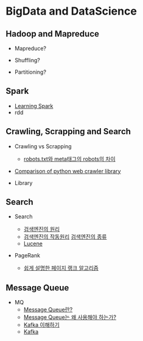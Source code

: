 # BigData and DataScience

## Hadoop and Mapreduce

* Mapreduce?

* Shuffling?

* Partitioning?

## Spark

* [Learning Spark](https://d2.naver.com/news/8818403)
* rdd


## Crawling, Scrapping and Search

* Crawling vs Scrapping
  * [robots.txt와 meta태그의 robots의 차이](http://www.seo-korea.com/robots-txt-%ED%8C%8C%EC%9D%BC%EA%B3%BC-meta-robots-%ED%83%9C%EA%B7%B8%EC%9D%98-%EC%B0%A8%EC%9D%B4%EC%A0%90/)

* [Comparison of  python web crawler library](https://python.gotrained.com/python-web-scraping-libraries/)

* Library

## Search
* Search
  * [검색엔진의 원리](http://www.seo-korea.com/%EA%B2%80%EC%83%89%EC%97%94%EC%A7%84%EC%9D%98-%EC%9B%90%EB%A6%AC/)
  * [검색엔진의 작동원리](http://www.aun-korea.com/%E3%80%90%EC%B9%BC%EB%9F%BC02%E3%80%91seo%EA%B8%B0%EC%B4%88%EB%B6%80%ED%84%B0-%ED%95%9C%EA%B1%B8%EC%9D%8C%EC%94%A9-%EA%B2%80%EC%83%89%EC%97%94%EC%A7%84%EC%9D%98-%EC%9E%91%EB%8F%99%EC%9B%90%EB%A6%AC/)
  [검색엔진의 종류](http://www.zinicap.kr/archives/5273)
  * [Lucene](http://brownbears.tistory.com/6)

* PageRank
  * [쉽게 설명한 페이지 랭크 알고리즘](https://sungmooncho.com/2012/08/26/pagerank/)

## Message Queue
* MQ
  * [Message Queue란?](http://zzong.net/post/3)
  * [Message Queue는 왜 사용해야 하는가?](http://www.icelancer.com/2016/12/message-queue.html)
  * [Kafka 이해하기](https://medium.com/@umanking/%EC%B9%B4%ED%94%84%EC%B9%B4%EC%97%90-%EB%8C%80%ED%95%B4%EC%84%9C-%EC%9D%B4%EC%95%BC%EA%B8%B0-%ED%95%98%EA%B8%B0%EC%A0%84%EC%97%90-%EB%A8%BC%EC%A0%80-data%EC%97%90-%EB%8C%80%ED%95%B4%EC%84%9C-%EC%9D%B4%EC%95%BC%EA%B8%B0%ED%95%B4%EB%B3%B4%EC%9E%90-d2e3ca2f3c2)
  * [Kafka](http://epicdevs.com/17)
